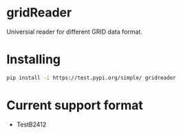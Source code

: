 # gridReader

Universial reader for different GRID data format.

# Installing

```bash
pip install -i https://test.pypi.org/simple/ gridreader
```

# Current support format

- TestB2412
